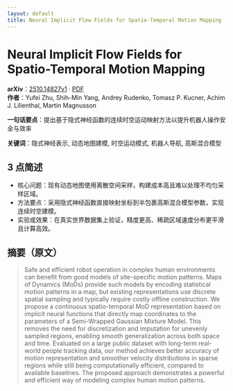 ```yaml
---
layout: default
title: Neural Implicit Flow Fields for Spatio-Temporal Motion Mapping
---
```


# Neural Implicit Flow Fields for Spatio-Temporal Motion Mapping
**arXiv**：[2510.14827v1](https://arxiv.org/abs/2510.14827) · [PDF](https://arxiv.org/pdf/2510.14827.pdf)  
**作者**：Yufei Zhu, Shih-Min Yang, Andrey Rudenko, Tomasz P. Kucner, Achim J. Lilienthal, Martin Magnusson  

**一句话要点**：提出基于隐式神经函数的连续时空运动映射方法以提升机器人操作安全与效率

**关键词**：隐式神经表示, 动态地图建模, 时空运动模式, 机器人导航, 高斯混合模型

## 3 点简述
- 核心问题：现有动态地图使用离散空间采样，构建成本高且难以处理不均匀采样区域。
- 方法要点：采用隐式神经函数直接映射坐标到半包裹高斯混合模型参数，实现连续时空建模。
- 实验或效果：在真实世界数据集上验证，精度更高、稀疏区域速度分布更平滑且计算高效。

## 摘要（原文）

> Safe and efficient robot operation in complex human environments can benefit
> from good models of site-specific motion patterns. Maps of Dynamics (MoDs)
> provide such models by encoding statistical motion patterns in a map, but
> existing representations use discrete spatial sampling and typically require
> costly offline construction. We propose a continuous spatio-temporal MoD
> representation based on implicit neural functions that directly map coordinates
> to the parameters of a Semi-Wrapped Gaussian Mixture Model. This removes the
> need for discretization and imputation for unevenly sampled regions, enabling
> smooth generalization across both space and time. Evaluated on a large public
> dataset with long-term real-world people tracking data, our method achieves
> better accuracy of motion representation and smoother velocity distributions in
> sparse regions while still being computationally efficient, compared to
> available baselines. The proposed approach demonstrates a powerful and
> efficient way of modeling complex human motion patterns.

